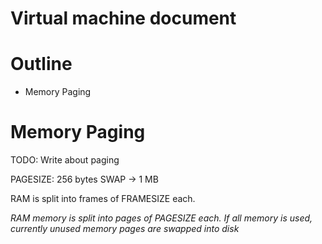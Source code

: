 # Virtual machine document

# Outline
- Memory Paging

# Memory Paging
TODO: Write about paging

PAGESIZE: 256 bytes
SWAP -> 1 MB

RAM is split into frames of FRAMESIZE each.

*RAM memory is split into pages of PAGESIZE each. If all memory is used, currently unused memory pages are swapped into disk*